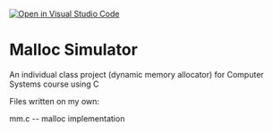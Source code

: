 [![Open in Visual Studio Code](https://classroom.github.com/assets/open-in-vscode-f059dc9a6f8d3a56e377f745f24479a46679e63a5d9fe6f495e02850cd0d8118.svg)](https://classroom.github.com/online_ide?assignment_repo_id=6029242&assignment_repo_type=AssignmentRepo)
# Malloc Simulator
An individual class project (dynamic memory allocator) for Computer Systems course using C

Files written on my own:

mm.c -- malloc implementation
